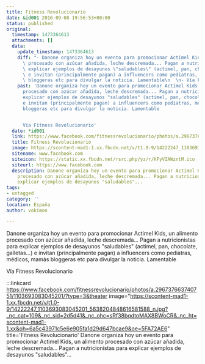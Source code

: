 ```yaml
---
title: Fitness Revolucionario
date: &id001 2016-09-08 19:56:53+00:00
status: published
original:
  timestamp: 1473364613
  attachments: []
  data:
    update_timestamp: 1473364613
    diff: "- Danone organiza hoy un evento para promocionar Actimel Kids, un alimento\
      \ procesado con azúcar añadida, leche descremada... Pagan a nutricionistas para\
      \ explicar ejemplos de desayunos \"saludables\" (actimel, pan, chocolate, galletas...)\
      \ e invitan (principalmente pagan) a influencers como pediatras, médicos, mamás\
      \ bloggeras etc para divulgar la noticia. Lamentable\n  \n- Vía Fitness Revolucionario"
    past: 'Danone organiza hoy un evento para promocionar Actimel Kids, un alimento
      procesado con azúcar añadida, leche descremada... Pagan a nutricionistas para
      explicar ejemplos de desayunos "saludables" (actimel, pan, chocolate, galletas...)
      e invitan (principalmente pagan) a influencers como pediatras, médicos, mamás
      bloggeras etc para divulgar la noticia. Lamentable


      Vía Fitness Revolucionario'
  date: *id001
  link: https://www.facebook.com/fitnessrevolucionario/photos/a.296737663740751/1103693083045201/?type=3&theater
  title: Fitness Revolucionario
  image: https://scontent-mad1-1.xx.fbcdn.net/v/t1.0-9/14222247_1103693083045201_5638204848616581588_n.jpg?_nc_cat=109&_nc_sid=2d5d41&_nc_ohc=sRf38bqdtoMAX8BWoCR&_nc_ht=scontent-mad1-1.xx&oh=6a5c43971c5e6e905fa1d29d647bcae9&oe=5FA72AE6
  sitename: www.facebook.com
  siteicon: https://static.xx.fbcdn.net/rsrc.php/yz/r/KFyVIAWzntM.ico
  siteurl: https://www.facebook.com
  description: Danone organiza hoy un evento para promocionar Actimel Kids, un alimento
    procesado con azúcar añadida, leche descremada... Pagan a nutricionistas para
    explicar ejemplos de desayunos "saludables"...
tags:
- untagged
category: ''
location: España
author: vokimon

---
```

Danone organiza hoy un evento para promocionar Actimel Kids, un alimento procesado con azúcar añadida, leche descremada... Pagan a nutricionistas para explicar ejemplos de desayunos "saludables" (actimel, pan, chocolate, galletas...) e invitan (principalmente pagan) a influencers como pediatras, médicos, mamás bloggeras etc para divulgar la noticia. Lamentable

Vía Fitness Revolucionario

:::linkcard https://www.facebook.com/fitnessrevolucionario/photos/a.296737663740751/1103693083045201/?type=3&theater image="https://scontent-mad1-1.xx.fbcdn.net/v/t1.0-9/14222247_1103693083045201_5638204848616581588_n.jpg?_nc_cat=109&_nc_sid=2d5d41&_nc_ohc=sRf38bqdtoMAX8BWoCR&_nc_ht=scontent-mad1-1.xx&oh=6a5c43971c5e6e905fa1d29d647bcae9&oe=5FA72AE6" title='Fitness Revolucionario'
    Danone organiza hoy un evento para promocionar Actimel Kids, un alimento procesado con azúcar añadida, leche descremada... Pagan a nutricionistas para explicar ejemplos de desayunos "saludables"...

